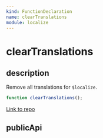 ```yaml
---
kind: FunctionDeclaration
name: clearTranslations
module: localize
---
```


# clearTranslations

## description

Remove all translations for `$localize`.

```ts
function clearTranslations();
```

[Link to repo](https://github.com/timdeschryver/angular/blob/master/packages/localize/src/translate.ts#L54-L57)

## publicApi
